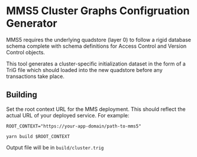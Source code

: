 # MMS5 Cluster Graphs Configruation Generator

MMS5 requires the underlying quadstore (layer 0) to follow a rigid database schema complete with schema definitions for Access Control and Version Control objects.

This tool generates a cluster-specific initialization dataset in the form of a TriG file which should loaded into the new quadstore before any transactions take place.

## Building

Set the root context URL for the MMS deployment. This should reflect the actual URL of your deployed service. For example:
```shell
ROOT_CONTEXT="https://your-app-domain/path-to-mms5"
```

```shell
yarn build $ROOT_CONTEXT
```

Output file will be in `build/cluster.trig`
